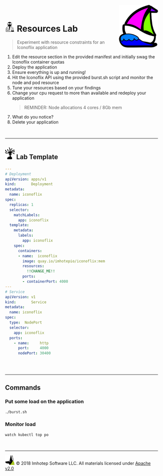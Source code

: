<img src="../assets/k8sland.png" align="right" width="128" height="auto"/>

<br/>

# <img src="../assets/lab.png" width="32" height="auto"/> Resources Lab

> Experiment with resource constraints for an Iconoflix application

1. Edit the resource section in the provided manifest and initially swag the
   Iconoflix container quotas
1. Deploy the application
1. Ensure everything is up and running!
1. Hit the Iconoflix API using the provided burst.sh script and monitor
   the node and pod resource
1. Tune your resources based on your findings
1. Change your cpu request to more than available and redeploy your application
   > REMINDER: Node allocations 4 cores / 8Gb mem
1. What do you notice?
1. Delete your application

<br/>

---
## <img src="../assets/face.png" width="32" height="auto"/> Lab Template

```yaml
---
# Deployment
apiVersion: apps/v1
kind:       Deployment
metadata:
  name: iconoflix
spec:
  replicas: 1
  selector:
    matchLabels:
      app: iconoflix
  template:
    metadata:
      labels:
        app: iconoflix
    spec:
      containers:
      - name:  iconoflix
        image: quay.io/imhotepio/iconoflix:mem
        resources:
          !!CHANGE_ME!!
        ports:
        - containerPort: 4000
---
# Service
apiVersion: v1
kind:       Service
metadata:
  name: iconoflix
spec:
  type:  NodePort
  selector:
    app: iconoflix
  ports:
    - name:     http
      port:     4000
      nodePort: 30400
```

<br/>

<br/>

---
## Commands

### Put some load on the application

```shell
./burst.sh
```

### Monitor load

```shell
watch kubectl top po
```

<br/>

---
<img src="../assets/imhotep_logo.png" width="32" height="auto"/> © 2018 Imhotep Software LLC.
All materials licensed under [Apache v2.0](http://www.apache.org/licenses/LICENSE-2.0)
